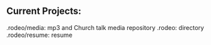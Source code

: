 ## Current Projects:
.rodeo/media: mp3 and Church talk media repository
.rodeo: directory
.rodeo/resume: resume
